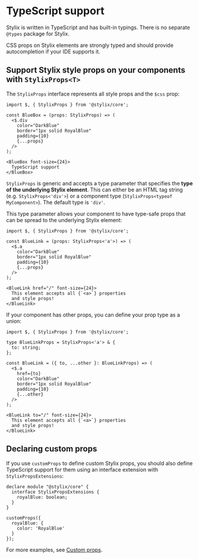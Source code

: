 # TypeScript support

Stylix is written in TypeScript and has built-in typings. There is no separate `@types` package for Stylix.

CSS props on Stylix elements are strongly typed and should provide autocompletion if your IDE supports it.

## Support Stylix style props on your components with `StylixProps<T>`

The `StylixProps` interface represents all style props and the `$css` prop:

```tsx-render
import $, { StylixProps } from '@stylix/core';

const BlueBox = (props: StylixProps) => (
  <$.div 
    color="DarkBlue" 
    border="1px solid RoyalBlue" 
    padding={10}
    {...props}
  />
);

<BlueBox font-size={24}>
  TypeScript support
</BlueBox>
```

`StylixProps` is generic and accepts a type parameter that specifies the **type of the underlying Stylix element**. This can either be an HTML tag string (e.g. `StylixProps<'div'>`) or a component type (`StylixProps<typeof MyComponent>`). The default type is `'div'`.

This type parameter allows your component to have type-safe props that can be spread to the underlying Stylix element:

```tsx-render
import $, { StylixProps } from '@stylix/core';

const BlueLink = (props: StylixProps<'a'>) => (
  <$.a
    color="DarkBlue" 
    border="1px solid RoyalBlue" 
    padding={10}
    {...props}
  />
);

<BlueLink href="/" font-size={24}>
  This element accepts all {`<a>`} properties
  and style props!
</BlueLink>
```

If your component has other props, you can define your prop type as a union:

```tsx-render
import $, { StylixProps } from '@stylix/core';

type BlueLinkProps = StylixProps<'a'> & {
  to: string;
};

const BlueLink = ({ to, ...other }: BlueLinkProps) => (
  <$.a
    href={to}
    color="DarkBlue" 
    border="1px solid RoyalBlue" 
    padding={10}
    {...other}
  />
);

<BlueLink to="/" font-size={24}>
  This element accepts all {`<a>`} properties
  and style props!
</BlueLink>
```

## Declaring custom props

If you use `customProps` to define custom Stylix props, you should also define TypeScript support for them using an interface extension with `StylixPropsExtensions`:

```tsx
declare module "@stylix/core" {
  interface StylixPropsExtensions {
    royalBlue: boolean;
  }
}

customProps({
  royalBlue: {
    color: 'RoyalBlue'
  }
});
```

For more examples, see [Custom props](/custom-props).


